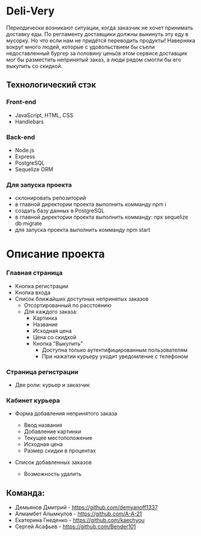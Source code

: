 # Deli-Very
 Периодически возникают ситуации, когда заказчик не хочет принимать доставку еды. По регламенту доставщики должны выкинуть эту еду в мусорку.  Но что если нам не придётся переводить продукты! Наверняка вокруг много людей, которые с удовольствием бы съели недоставленный бургер за половину цены)в этом сервисе доставщик мог бы разместить непринятый заказ, а люди рядом смогли бы его выкупить со скидкой.

## Технологический стэк
### Front-end
  - JavaScript, HTML, CSS
  - Handlebars

### Back-end
  - Node.js
  - Express
  - PostgreSQL
  - Sequelize ORM

### Для запуска проекта

- склонировать репозиторий
- в главной директории проекта выполнить комманду npm i
- создать базу данных в PostgreSQL
- в главной директории проекта выполнить комманду: npx sequelize db:migrate
- для запуска проекта выполнить комманду npm start


# Описание проекта
### Главная страница

* Кнопка регистрации
* Кнопка входа
* Список ближайших доступных непринятых заказов
  * Отсортированный по расстоянию
  * Для каждого заказа:
    * Картинка
    * Название
    * Исходная цена
    * Цена со скидкой
    * Кнопка "Выкупить"
      * Доступна только аутентифицированным пользователям
      * При нажатии курьеру уходит уведомление с телефоном

### Страница регистрации
  
  * Две роли: курьер и заказчик

### Кабинет курьера

* Форма добавления непринятого заказа
  * Ввод названия
  * Добавление картинки
  * Текущее местоположение
  * Исходная цена
  * Размер скидки в процентах

* Список добавленных заказов
  * Возможность удалить


## Команда:
* Демьянов Дмитрий - https://github.com/demyanoff1337
* Алмамбет Алымкулов - https://github.com/A-A-21
* Екатерина Гнеденко - https://github.com/kaechyou
* Сергей Асафьев - https://github.com/Bender101
